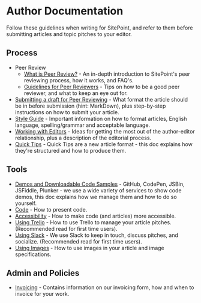# Author Documentation

Follow these guidelines when writing for SitePoint, and refer to them before submitting articles and topic pitches to your editor.


## Process
- Peer Review
    - [What is Peer Review?](https://github.com/sitepoint-editors/author-documentation/blob/master/docs/Process-Peer%20Review-What%20Is%20Peer%20Review.md) - An in-depth introduction to SitePoint's peer reviewing process, how it works, and FAQ's.
    - [Guidelines for Peer Reviewers](https://github.com/sitepoint-editors/author-documentation/blob/master/docs/Process-Peer%20Review-Guidelines%20for%20Peer%20Review.md) - Tips on how to be a good peer reviewer, and what to keep an eye out for.
- [Submitting a draft for Peer Reviewing](https://github.com/sitepoint-editors/author-documentation/blob/master/docs/Process-Submitting%20a%20draft%20for%20Peer%20Reviewing.md) - What format the article should be in before submission (hint: MarkDown), plus step-by-step instructions on how to submit your article.
- [Style Guide](https://github.com/sitepoint-editors/author-documentation/blob/master/docs/Process-Style%20Guide.md) - Important information on how to format articles, English language, spelling/grammar and acceptable language. 
- [Working with Editors](https://github.com/sitepoint-editors/author-documentation/blob/master/docs/working-with-editors.md) - Ideas for getting the most out of the author-editor relationship, plus a description of the editorial process.
- [Quick Tips](https://github.com/sitepoint-editors/author-documentation/blob/master/docs/quick-tips.md) - Quick Tips are a new article format - this doc explains how they're structured and how to produce them.


## Tools
- [Demos and Downloadable Code Samples](https://github.com/sitepoint-editors/author-documentation/blob/master/docs/Tools-Demo.md) - GitHub, CodePen, JSBin, JSFiddle, Plunker - we use a wide variety of services to show code demos, this doc explains how we manage them and how to do so yourself.
- [Code](https://github.com/sitepoint-editors/author-documentation/blob/master/docs/Tools-Code.md) - How to present code.
- [Accessibility](https://github.com/sitepoint-editors/author-documentation/blob/master/docs/Tools-Accessibility.md) - How to make code (and articles) more accessible.
- [Using Trello](https://github.com/sitepoint-editors/author-documentation/blob/master/docs/Tools-Using%20Trello.md) - How to use Trello to manage your article pitches. (Recommended read for first time users).
- [Using Slack](https://github.com/sitepoint-editors/author-documentation/blob/master/docs/Tools-Using%20Slack.md) - We use Slack to keep in touch, discuss pitches, and socialize. (Recommended read for first time users).
- [Using Images](https://github.com/sitepoint-editors/author-documentation/blob/master/docs/Tools-Images.md) - How to use images in your article and image specifications. 


## Admin and Policies
- [Invoicing](https://github.com/sitepoint-editors/author-documentation/blob/master/docs/Admin%20Policies-Invoicing.md) - Contains information on our invoicing form, how and when to invoice for your work.
